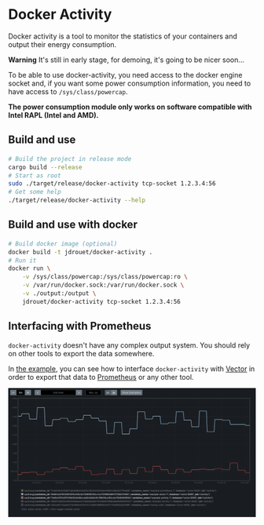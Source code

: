 # Docker Activity

Docker activity is a tool to monitor the statistics of your containers and output their energy consumption.

**Warning** It's still in early stage, for demoing, it's going to be nicer soon...

To be able to use docker-activity, you need access to the docker engine socket and, if you want some power
consumption information, you need to have access to `/sys/class/powercap`.

**The power consumption module only works on software compatible with Intel RAPL (Intel and AMD).**

## Build and use

```bash
# Build the project in release mode
cargo build --release
# Start as root
sudo ./target/release/docker-activity tcp-socket 1.2.3.4:56
# Get some help
./target/release/docker-activity --help
```

## Build and use with docker

```bash
# Build docker image (optional)
docker build -t jdrouet/docker-activity .
# Run it
docker run \
	-v /sys/class/powercap:/sys/class/powercap:ro \
	-v /var/run/docker.sock:/var/run/docker.sock \
	-v ./output:/output \
	jdrouet/docker-activity tcp-socket 1.2.3.4:56
```

## Interfacing with Prometheus

`docker-activity` doesn't have any complex output system. You should rely on other tools to export the data somewhere.

In [the example](./example/docker-compose.yml), you can see how to interface `docker-activity` with [Vector](https://vector.dev)
in order to export that data to [Prometheus](https://prometheus.io) or any other tool.

![Example in prometheus](./example/prometheus-screenshot.png)

